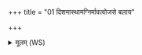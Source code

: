 +++
title = "01 दिशमास्थामग्निर्मावत्वोजसे बलाय"

+++
<details><summary>मूलम् (WS)</summary>

दिशमास्थामग्निर्मावत्वोजसे बलाय दिशां प्रियो भूयासम्।  
अनमित्रा मे दिशो भवन्तु घृतप्रतीकाः ॥ १ ॥
</details>